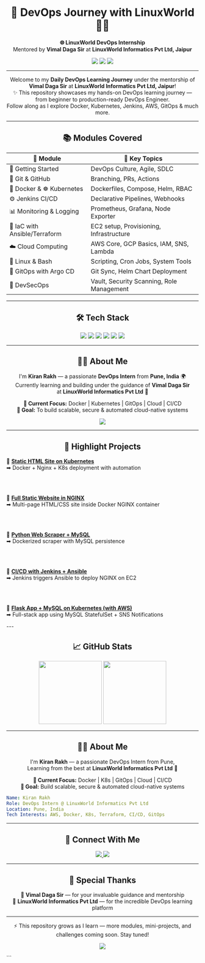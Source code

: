 <h1 align="center">🚀 DevOps Journey with LinuxWorld 🙋‍♂️</h1>

<p align="center">
  <strong>🌐 LinuxWorld DevOps Internship</strong><br/>
  Mentored by <strong>Vimal Daga Sir</strong> at <strong>LinuxWorld Informatics Pvt Ltd, Jaipur</strong>
</p>

<p align="center">
  <img src="https://img.shields.io/badge/LinuxWorld-Tech%20Intern-blue?style=for-the-badge&logo=linux" />
  <img src="https://img.shields.io/github/last-commit/Kiranrakh/LW-DevOps-Learning-Daily?style=for-the-badge&color=green" />
  <img src="https://img.shields.io/github/stars/Kiranrakh/LW-DevOps-Learning-Daily?style=for-the-badge" />
</p>

---

<p align="center">
  Welcome to my <strong>Daily DevOps Learning Journey</strong> under the mentorship of <strong>Vimal Daga Sir</strong> at <strong>LinuxWorld Informatics Pvt Ltd, Jaipur</strong>!<br>
  ✨ This repository showcases my hands-on DevOps learning journey — from beginner to production-ready DevOps Engineer. <br/>
  Follow along as I explore Docker, Kubernetes, Jenkins, AWS, GitOps & much more.
</p>

---

<h2 align="center">📚 Modules Covered</h2>

<p align="center">

| 📘 Module                    | 🔧 Key Topics                                 |
|----------------------------|----------------------------------------------|
| 🏁 Getting Started          | DevOps Culture, Agile, SDLC                  |
| 🔗 Git & GitHub             | Branching, PRs, Actions                      |
| 🐳 Docker & ☸ Kubernetes    | Dockerfiles, Compose, Helm, RBAC            |
| ⚙️ Jenkins CI/CD            | Declarative Pipelines, Webhooks             |
| 📊 Monitoring & Logging     | Prometheus, Grafana, Node Exporter          |
| 🧱 IaC with Ansible/Terraform| EC2 setup, Provisioning, Infrastructure     |
| ☁️ Cloud Computing          | AWS Core, GCP Basics, IAM, SNS, Lambda      |
| 🐧 Linux & Bash             | Scripting, Cron Jobs, System Tools          |
| 🔁 GitOps with Argo CD      | Git Sync, Helm Chart Deployment             |
| 🔐 DevSecOps                | Vault, Security Scanning, Role Management   |

</p>

---

<h2 align="center">🛠️ Tech Stack</h2>

<p align="center">
  <img src="https://img.shields.io/badge/Docker-2496ED?style=for-the-badge&logo=docker&logoColor=white"/>
  <img src="https://img.shields.io/badge/Kubernetes-326CE5?style=for-the-badge&logo=kubernetes&logoColor=white"/>
  <img src="https://img.shields.io/badge/Jenkins-D24939?style=for-the-badge&logo=jenkins&logoColor=white"/>
  <img src="https://img.shields.io/badge/Terraform-623CE4?style=for-the-badge&logo=terraform&logoColor=white"/>
  <img src="https://img.shields.io/badge/Ansible-EE0000?style=for-the-badge&logo=ansible&logoColor=white"/>
  <img src="https://img.shields.io/badge/AWS-FF9900?style=for-the-badge&logo=amazonaws&logoColor=white"/>
</p>

---

<h2 align="center">🙋‍♂️ About Me</h2>

<p align="center">
  I'm <strong>Kiran Rakh</strong> — a passionate <strong>DevOps Intern</strong> from <strong>Pune, India</strong> 🌍<br/>
  Currently learning and building under the guidance of <strong>Vimal Daga Sir</strong><br/>
  at <strong>LinuxWorld Informatics Pvt Ltd</strong> 🚀
</p>

<p align="center">
  <strong>🔭 Current Focus:</strong> Docker | Kubernetes | GitOps | Cloud | CI/CD<br/>
  <strong>🧠 Goal:</strong> To build scalable, secure & automated cloud-native systems
</p>



<p align="center">
  <img src="https://readme-typing-svg.herokuapp.com?font=Fira+Code&size=22&duration=3000&pause=1000&center=true&width=435&lines=DevOps+Intern+at+LinuxWorld;Cloud+Native+Learner;Open+Source+Explorer;CI%2FCD+Pipeline+Builder"/>
</p>


---
<h2 align="center">🚀 Highlight Projects</h2>

<p align="center">

🔹 <a href="https://github.com/Kiranrakh/LW-DevOps-Learning-Daily/tree/main/Deploying-a-Static-HTML-Website-on-Kubernetes-using-Docker-Nginx">
  <strong>Static HTML Site on Kubernetes</strong></a><br/>
➡ Docker + Nginx + K8s deployment with automation

<br/><br/>

🔹 <a href="https://github.com/Kiranrakh/LW-DevOps-Learning-Daily/tree/main/Full-Static-Nginx-Website">
  <strong>Full Static Website in NGINX</strong></a><br/>
➡ Multi-page HTML/CSS site inside Docker NGINX container

<br/><br/>

🔹 <a href="https://github.com/Kiranrakh/LW-DevOps-Learning-Daily/tree/main/Dockerized-Web-Scraper-with-MySQL">
  <strong>Python Web Scraper + MySQL</strong></a><br/>
➡ Dockerized scraper with MySQL persistence

<br/><br/>

🔹 <a href="https://github.com/Kiranrakh/LW-DevOps-Learning-Daily/tree/main/Jenkins-Ansible-Nginx-Deploy">
  <strong>CI/CD with Jenkins + Ansible</strong></a><br/>
➡ Jenkins triggers Ansible to deploy NGINX on EC2

<br/><br/>

🔹 <a href="https://github.com/Kiranrakh/flask-mysql-k8s">
  <strong>Flask App + MySQL on Kubernetes (with AWS)</strong></a><br/>
➡ Full-stack app using MySQL StatefulSet + SNS Notifications

</p>
---

<h2 align="center">📈 GitHub Stats</h2>

<p align="center">
  <img src="https://github-readme-stats.vercel.app/api?username=Kiranrakh&show_icons=true&theme=tokyonight&count_private=true" height="165" />
  <img src="https://github-readme-stats.vercel.app/api/top-langs/?username=Kiranrakh&layout=compact&theme=tokyonight" height="165" />
</p>

---

<h2 align="center">🙋‍♂️ About Me</h2>

<p align="center">
  I'm <strong>Kiran Rakh</strong> — a passionate DevOps Intern from Pune,<br/>
  Learning from the best at <strong>LinuxWorld Informatics Pvt Ltd</strong> 🚀
</p>

<p align="center">
  <strong>🔭 Current Focus:</strong> Docker | K8s | GitOps | Cloud | CI/CD<br/>
  <strong>🧠 Goal:</strong> Build scalable, secure & automated cloud-native systems
</p>


```yaml
Name: Kiran Rakh
Role: DevOps Intern @ LinuxWorld Informatics Pvt Ltd
Location: Pune, India
Tech Interests: AWS, Docker, K8s, Terraform, CI/CD, GitOps

````

---

<h2 align="center">📡 Connect With Me</h2>

<p align="center">
  <a href="https://www.linkedin.com/in/kiran-rakh-b644b6248/">
    <img src="https://img.shields.io/badge/LinkedIn-Kiran%20Rakh-blue?style=for-the-badge&logo=linkedin"/>
  </a>
  <a href="https://github.com/Kiranrakh">
    <img src="https://img.shields.io/badge/GitHub-Kiranrakh-black?style=for-the-badge&logo=github"/>
  </a>
</p>

---

<h2 align="center">🙏 Special Thanks</h2>

<p align="center">
  🧠 <strong>Vimal Daga Sir</strong> — for your invaluable guidance and mentorship<br />
  🏢 <strong>LinuxWorld Informatics Pvt Ltd</strong> — for the incredible DevOps learning platform
</p>

---

<p align="center">
  ⚡ This repository grows as I learn — more modules, mini-projects, and challenges coming soon. Stay tuned!
</p>

<p align="center">
  <img src="https://capsule-render.vercel.app/api?type=waving&color=gradient&height=120&section=footer"/>
</p>
```

